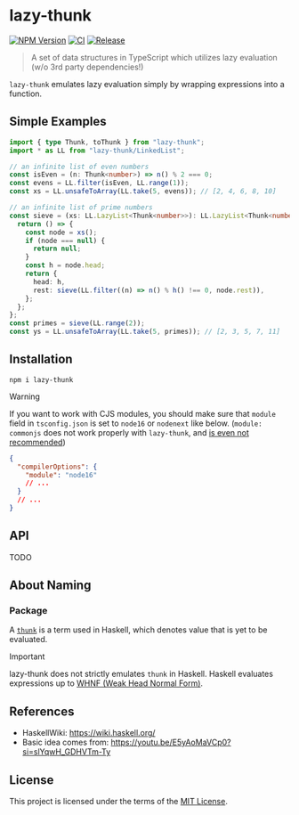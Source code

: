 # lazy-thunk

[![NPM Version](https://img.shields.io/npm/v/lazy-thunk)](https://www.npmjs.com/package/lazy-thunk)
[![CI](https://github.com/J3m3/lazy-thunk/actions/workflows/ci.yml/badge.svg)](https://github.com/J3m3/lazy-thunk/actions/workflows/ci.yml)
[![Release](https://github.com/J3m3/lazy-thunk/actions/workflows/release.yml/badge.svg)](https://github.com/J3m3/lazy-thunk/actions/workflows/release.yml)

> A set of data structures in TypeScript which utilizes lazy evaluation (w/o 3rd party dependencies!)

`lazy-thunk` emulates lazy evaluation simply by wrapping expressions into a function.

## Simple Examples

```ts
import { type Thunk, toThunk } from "lazy-thunk";
import * as LL from "lazy-thunk/LinkedList";

// an infinite list of even numbers
const isEven = (n: Thunk<number>) => n() % 2 === 0;
const evens = LL.filter(isEven, LL.range(1));
const xs = LL.unsafeToArray(LL.take(5, evens)); // [2, 4, 6, 8, 10]

// an infinite list of prime numbers
const sieve = (xs: LL.LazyList<Thunk<number>>): LL.LazyList<Thunk<number>> => {
  return () => {
    const node = xs();
    if (node === null) {
      return null;
    }
    const h = node.head;
    return {
      head: h,
      rest: sieve(LL.filter((n) => n() % h() !== 0, node.rest)),
    };
  };
};
const primes = sieve(LL.range(2));
const ys = LL.unsafeToArray(LL.take(5, primes)); // [2, 3, 5, 7, 11]
```

## Installation

```console
npm i lazy-thunk
```

> [!WARNING]
> If you want to work with CJS modules, you should make sure that `module` field in `tsconfig.json` is set to `node16` or `nodenext` like below. (`module: commonjs` does not work properly with `lazy-thunk`, and [is even not recommended](https://www.typescriptlang.org/docs/handbook/modules/reference.html#commonjs))

```json
{
  "compilerOptions": {
    "module": "node16"
    // ...
  }
  // ...
}
```

## API

TODO

## About Naming

### Package

A [`thunk`](https://wiki.haskell.org/Thunk) is a term used in Haskell, which denotes value that is yet to be evaluated.

> [!IMPORTANT]
> lazy-thunk does not strictly emulates `thunk` in Haskell. Haskell evaluates expressions up to [WHNF (Weak Head Normal Form)](https://wiki.haskell.org/Weak_head_normal_form).

## References

- HaskellWiki: https://wiki.haskell.org/
- Basic idea comes from: https://youtu.be/E5yAoMaVCp0?si=slYqwH_GDHVTm-Ty

## License

This project is licensed under the terms of the [MIT License](LICENSE).
